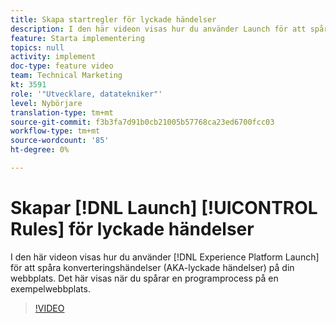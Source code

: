 ```yaml
---
title: Skapa startregler för lyckade händelser
description: I den här videon visas hur du använder Launch för att spåra konverteringshändelser (AKA success events) på din webbplats. Det här visas om du vill spåra en programprocess på en exempelwebbplats.
feature: Starta implementering
topics: null
activity: implement
doc-type: feature video
team: Technical Marketing
kt: 3591
role: '"Utvecklare, datatekniker"'
level: Nybörjare
translation-type: tm+mt
source-git-commit: f3b3fa7d91b0cb21005b57768ca23ed6700fcc03
workflow-type: tm+mt
source-wordcount: '85'
ht-degree: 0%

---
```



# Skapar [!DNL Launch] [!UICONTROL Rules] för lyckade händelser

I den här videon visas hur du använder [!DNL Experience Platform Launch] för att spåra konverteringshändelser (AKA-lyckade händelser) på din webbplats. Det här visas när du spårar en programprocess på en exempelwebbplats.

>[!VIDEO](https://video.tv.adobe.com/v/28778/?quality=12)
